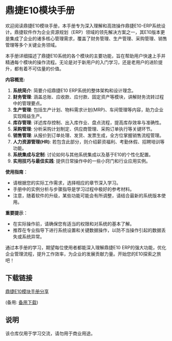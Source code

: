 # 鼎捷E10模块手册

欢迎阅读鼎捷E10模块手册，本手册专为深入理解和高效操作鼎捷E10-ERP系统设计。鼎捷软件作为企业资源规划（ERP）领域的领先解决方案之一，其E10版本更是集成了企业的诸多核心管理需求，覆盖了财务管理、生产管理、采购管理、销售管理等多个关键业务领域。

本手册详细描述了鼎捷E10系统的各个模块的主要功能，旨在帮助用户快速上手并精通每个模块的操作流程。无论是对于新用户的入门学习，还是老用户的进阶提升，都有着不可估量的价值。

**内容概览:**

1. **系统简介**: 简要介绍鼎捷E10 ERP系统的整体架构和设计理念。
2. **财务管理**: 涵盖总账、应收款、应付款、固定资产等模块，讲解财务流转过程中的管理要点。
3. **生产管理**: 包括生产计划、物料需求计划(MRP)、车间管理等内容，助力企业实现精益生产。
4. **库存管理**: 详述库存控制、出入库作业、盘点流程，提高库存效率与准确性。
5. **采购管理**: 分析采购计划制定、供应商管理、采购订单执行等关键环节。
6. **销售管理**: 从报价到订单处理、发货、发票生成，全方位掌握销售流程管理。
7. **人力资源管理(HR)**: 若包含此部分，则介绍薪资福利、考勤休假、招聘培训等功能。
8. **系统集成与定制**: 讨论如何与其他系统集成以及基于E10的个性化配置。
9. **实用技巧与最佳实践**: 提供日常操作中的一些小窍门和行业应用实例。

**使用指南**：

- 请根据您的实际工作需求，选择相应的章节深入学习。
- 手册中的实例分析与步骤指导是学习过程中极好的参考材料。
- 注意，随着软件的升级，某些功能可能会有所调整，请结合最新的系统版本使用。

**重要提示**：
- 在实际操作前，请确保您有适当的权限和对系统的基本了解。
- 推荐在专业指导下进行系统设置和关键数据操作，以防不当操作引起的数据丢失或系统异常。

通过本手册的学习，期望每位使用者都能深入理解鼎捷E10 ERP的强大功能，优化企业管理流程，提升工作效率，为企业的发展贡献力量。开始您的E10探索之旅吧！

## 下载链接
[鼎捷E10模块手册分享](https://pan.quark.cn/s/89b154b09af4) 

(备用: [备用下载](https://pan.baidu.com/s/1oiaj9N4bF-v_JsWKV42j3g?pwd=1234))

## 说明

该仓库仅用于学习交流，请勿用于商业用途。
